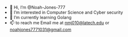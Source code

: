 - 👋 Hi, I’m @Noah-Jones-777
- 👀 I’m interested in Computer Science and Cyber security
- 🌱 I’m currently learning Golang
- 📫 to reach me Email me at nmj010@latech.edu or noahjones7771031@gmail.com

<!---
Noah-Jones-777/Noah-Jones-777 is a ✨ special ✨ repository because its `README.md` (this file) appears on your GitHub profile.
You can click the Preview link to take a look at your changes.
--->
